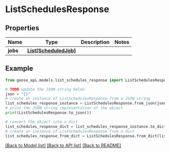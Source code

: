 # ListSchedulesResponse


## Properties

Name | Type | Description | Notes
------------ | ------------- | ------------- | -------------
**jobs** | [**List[ScheduledJob]**](ScheduledJob.md) |  | 

## Example

```python
from goose_api.models.list_schedules_response import ListSchedulesResponse

# TODO update the JSON string below
json = "{}"
# create an instance of ListSchedulesResponse from a JSON string
list_schedules_response_instance = ListSchedulesResponse.from_json(json)
# print the JSON string representation of the object
print(ListSchedulesResponse.to_json())

# convert the object into a dict
list_schedules_response_dict = list_schedules_response_instance.to_dict()
# create an instance of ListSchedulesResponse from a dict
list_schedules_response_from_dict = ListSchedulesResponse.from_dict(list_schedules_response_dict)
```
[[Back to Model list]](../README.md#documentation-for-models) [[Back to API list]](../README.md#documentation-for-api-endpoints) [[Back to README]](../README.md)


